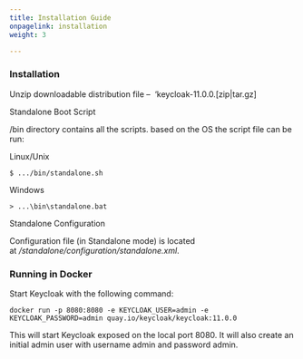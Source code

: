 ```yaml
---
title: Installation Guide
onpagelink: installation
weight: 3

---
```


### Installation

Unzip downloadable distribution file –  ‘keycloak-11.0.0.\[zip|tar.gz\]

Standalone Boot Script

/bin directory contains all the scripts. based on the OS the script file can be run:

Linux/Unix

    $ .../bin/standalone.sh

Windows

    > ...\bin\standalone.bat

Standalone Configuration

Configuration file (in Standalone mode) is located at _/standalone/configuration/standalone.xml_.

### Running in Docker

Start Keycloak with the following command:

    docker run -p 8080:8080 -e KEYCLOAK_USER=admin -e KEYCLOAK_PASSWORD=admin quay.io/keycloak/keycloak:11.0.0

This will start Keycloak exposed on the local port 8080. It will also create an initial admin user with username admin and password admin.

